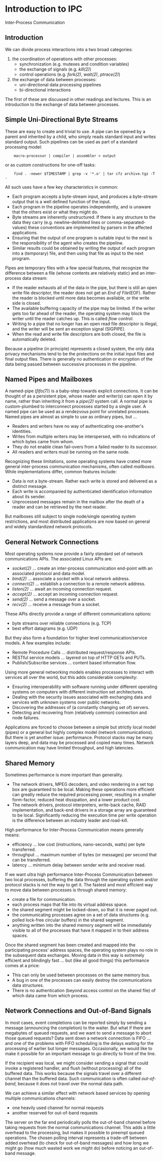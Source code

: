 # Introduction to IPC

Inter-Process Communication

## Introduction

We can divide process interactions into a two broad categories:

1. the coordination of operations with other processes:
   - synchronization (e.g. mutexes and condition variables)
   - the exchange of signals (e.g. *kill(2)*)
   - control operations (e.g. *fork(2)*, *wait(2)*, *ptrace(2)*)
2. the exchange of data between processes:
   - uni-directional data processing pipelines
   - bi-directional interactions

The first of these are discussed in other readings and lectures. This is an introduction to the exchange of data between processes.

## Simple Uni-Directional Byte Streams

These are easy to create and trivial to use. A pipe can be opened by a parent and inherited by a child, who simply reads standard input and writes standard output. Such pipelines can be used as part of a standard processing model:

```
	macro-processor | compiler | assembler > output
```

or as custom constructions for one-off tasks:

```
	find . -newer $TIMESTAMP | grep -v '*.o' | tar cfz archive.tgz -T -
```

All such uses have a few key characteristics in common:

- Each program accepts a byte-stream input, and produces a byte-stream output that is a well defined function of the input.
- Each program in the pipeline operates independently, and is unaware that the others exist or what they might do.
- Byte streams are inherently unstructured. If there is any structure to the data they carry (e.g. newline-delimited lines or comma-separated-values) these conventions are implemented by parsers in the affected applications.
- Ensuring that the output of one program is suitable input to the next is the responsibility of the agent who creates the pipeline.
- Similar results could be obtained by writing the output of each program into a (temporary) file, and then using that file as input to the next program.

Pipes are temporary files with a few special features, that recognize the difference between a file (whose contents are relatively static) and an inter-process data stream:

- If the reader exhausts all of the data in the pipe, but there is still an open write file descriptor, the reader does not get an *End of File*(EOF). Rather the reader is blocked until more data becomes available, or the write side is closed.
- The available buffering capacity of the pipe may be limited. If the writer gets too far ahead of the reader, the operating system may block the writer until the reader catches up. This is called *flow control*.
- Writing to a pipe that no longer has an open read file descriptor is illegal, and the writer will be sent an exception signal (SIGPIPE).
- When the read and write file descriptors are both closed, the file is automatically deleted.



Because a pipeline (in principle) represents a closed system, the only data privacy mechanisms tend to be the protections on the initial input files and final output files. There is generally no authentication or encryption of the data being passed between successive processes in the pipeline.

## Named Pipes and Mailboxes

A named-pipe (*fifo(7)*) is a baby-step towards explicit connections. It can be thought of as a persistent pipe, whose reader and writer(s) can open it by name, rather than inheriting it from a *pipe(2)* system call. A normal pipe is custom-plumbed to interconnect processes started by a single user. A named pipe can be used as a rendezvous point for unrelated processes. Named pipes are almost as simple to use as ordinary pipes, but ...

- Readers and writers have no way of authenticating one-another's identities.
- Writes from multiple writers may be interspersed, with no indications of which bytes came from whom.
- They do not enable clean fail-overs from a failed reader to its successor.
- All readers and writers must be running on the same node.

Recognizing these limitations, some operating systems have crated more general inter-process communication mechanisms, often called *mailboxes*. While implementations differ, common features include:

- Data is not a byte-stream. Rather each write is stored and delivered as a distinct message.
- Each write is accompanied by authenticated identification information about its sender.
- Unprocessed messages remain in the mailbox after the death of a reader and can be retrieved by the next reader.

But mailboxes still subject to single node/single operating system restrictions, and most distributed applications are now based on general and widely standardized network protocols.

## General Network Connections

Most operating systems now provide a fairly standard set of network communications APIs. The associated Linux APIs are:

- *socket(2)* ... create an inter-process communication end-point with an associated protocol and data model.
- *bind(2)* ... associate a *socket* with a local network address.
- *connect(2)* ... establish a connection to a remote network address.
- *listen(2)* ... await an incoming connection request.
- *accept(2)* ... accept an incoming connection request.
- *send(2)* ... send a message over a socket.
- *recv(2)* ... receive a message from a socket.

These APIs directly provide a range of different communications options:

- byte streams over reliable connections (e.g. TCP)
- best effort datagrams (e.g. UDP)

But they also form a foundation for higher level communication/service models. A few examples include:

- Remote Procedure Calls ... distributed request/response APIs.
- RESTful service models ... layered on top of HTTP GETs and PUTs.
- Publish/Subscribe services ... content based information flow.

Using more general networking models enables processes to interact with services all over the world, but this adds considerable complexity:

- Ensuring interoperability with software running under different operating systems on computers with different instruction set architectures.
- Dealing with the security issues associated with exchanging data and services with unknown systems over public networks.
- Discovering the addresses of (a constantly changing set of) servers.
- Detecting and recovering from (relatively common) connection and node failures.

Applications are forced to choose between a simple but strictly local model (pipes) or a general but highly complex model (network communications). But there is yet another issue: performance. Protocol stacks may be many layers deep, and data may be processed and copied many times. Network communication may have limited throughput, and high latencies.

## Shared Memory

Sometimes performance is more important than generality.

- The network drivers, MPEG decoders, and video rendering in a set top box are guaranteed to be local. Making these operations more efficient can greatly reduce the required processing power, resulting in a smaller form-factor, reduced heat dissipation, and a lower product cost.
- The network drivers, protocol interpreters, write-back cache, RAID implementation, and back-end drivers in a storage array are guaranteed to be local. Significantly reducing the execution time per write operation is the difference between an industry leader and road-kill.

High performance for Inter-Process Communication means generally means:

- efficiency ... low cost (instructions, nano-seconds, watts) per byte transferred.
- throughput ... maximum number of bytes (or messages) per second that can be transferred.
- latency ... minimum delay between sender write and receiver read.

If we want ultra high performance Inter-Process Communication between two local processes, buffering the data through the operating system and/or protocol stacks is not the way to get it. The fastest and most efficient way to move data between processes is through shared memory:



- create a file for communication.
- each process maps that file into its virtual address space.
- the shared segment might be locked-down, so that it is never paged out.
- the communicating processes agree on a set of data structures (e.g. polled lock-free circular buffers) in the shared segment.
- anything written into the shared memory segment will be immediately visible to all of the processes that have it mapped in to their address spaces.

Once the shared segment has been created and mapped into the participating process' address spaces, the operating system plays no role in the subsequent data exchanges. Moving data in this way is extremely efficient and blindingly fast ... but (like all good things) this performance comes at a price:

- This can only be used between processes on the same memory bus.
- A bug in one of the processes can easily destroy the communications data structures.
- There is no authentication (beyond access control on the shared file) of which data came from which process.

## Network Connections and Out-of-Band Signals

In most cases, event completions can be reported simply by sending a message (announcing the completion) to the waiter. But what if there are megabytes of queued requests, and we want to send a message to abort those queued requests? Data sent down a network connection is FIFO ... and one of the problems with FIFO scheduling is the delays waiting for the processing of earlier but longer messages. Occasionally, we would like to make it possible for an important message to go directly to front of the line.

If the recipient was local, we might consider sending a signal that could invoke a registered handler, and flush (without processing) all of the buffered data. This works because the signals travel over a different channel than the buffered data. Such communication is often called *out-of-band*, because it does not travel over the normal data path.

We can achieve a similar effect with network based services by opening multiple communications channels:

- one heavily used channel for normal requests
- another reserved for out-of-band requests

The server on the far end periodically polls the out-of-band channel before taking requests from the normal communications channel. This adds a little overhead to the processing, but makes it possible to preempt queued operations. The chosen polling interval represents a trade-off between added overhead (to check for out-of-band messages) and how long we might go (how much wasted work we might do) before noticing an out-of-band message.
